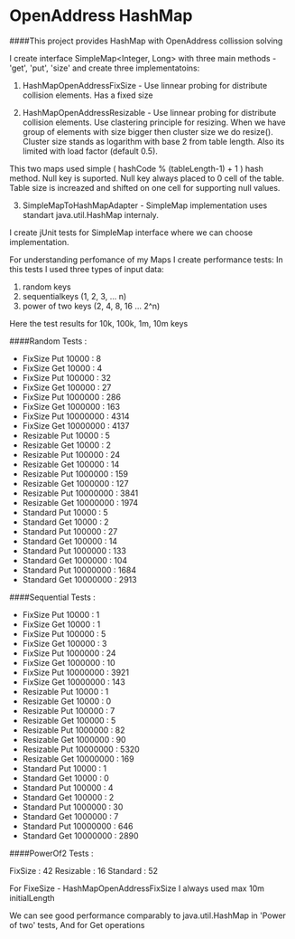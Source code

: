 # OpenAddress HashMap

####This project provides HashMap with OpenAddress collission solving

I create interface SimpleMap<Integer, Long>  with three main methods - 'get', 'put', 'size'
and create three implementatoins:

1) HashMapOpenAddressFixSize - Use linnear probing for distribute collision elements. Has a fixed size

2) HashMapOpenAddressResizable -  Use linnear probing for distribute collision elements. Use clastering principle for 
resizing. When we have group of elements with size bigger then cluster size we do resize(). Cluster size stands as
logarithm with base 2 from table length. Also its limited with load factor (default 0.5).

This two maps used simple ( hashCode % (tableLength-1) + 1 ) hash method.
Null key is suported. Null key always placed to 0 cell of the table. Table size is increazed and shifted on one cell
for supporting null values.

3) SimpleMapToHashMapAdapter - SimpleMap implementation uses standart java.util.HashMap internaly.

I create jUnit tests for SimpleMap interface where we can choose implementation.

For understanding perfomance of my Maps I create performance tests:
In this tests I used three types of input data:
1) random keys
2) sequentialkeys (1, 2, 3, ... n)
3) power of two keys (2, 4, 8, 16 ... 2^n)

Here the test results for 10k, 100k, 1m, 10m keys 

####Random Tests : 

+ FixSize Put 10000 : 8 
+ FixSize Get 10000 : 4 
+ FixSize Put 100000 : 32 
+ FixSize Get 100000 : 27 
+ FixSize Put 1000000 : 286 
+ FixSize Get 1000000 : 163 
+ FixSize Put 10000000 : 4314 
+ FixSize Get 10000000 : 4137 
+ Resizable Put 10000 : 5 
+ Resizable Get 10000 : 2 
+ Resizable Put 100000 : 24 
+ Resizable Get 100000 : 14 
+ Resizable Put 1000000 : 159 
+ Resizable Get 1000000 : 127 
+ Resizable Put 10000000 : 3841 
+ Resizable Get 10000000 : 1974 
+ Standard Put 10000 : 5 
+ Standard Get 10000 : 2 
+ Standard Put 100000 : 27 
+ Standard Get 100000 : 14 
+ Standard Put 1000000 : 133 
+ Standard Get 1000000 : 104 
+ Standard Put 10000000 : 1684 
+ Standard Get 10000000 : 2913 

####Sequential Tests : 

+ FixSize Put 10000 : 1
+ FixSize Get 10000 : 1
+ FixSize Put 100000 : 5
+ FixSize Get 100000 : 3
+ FixSize Put 1000000 : 24
+ FixSize Get 1000000 : 10
+ FixSize Put 10000000 : 3921
+ FixSize Get 10000000 : 143
+ Resizable Put 10000 : 1
+ Resizable Get 10000 : 0
+ Resizable Put 100000 : 7
+ Resizable Get 100000 : 5
+ Resizable Put 1000000 : 82
+ Resizable Get 1000000 : 90
+ Resizable Put 10000000 : 5320
+ Resizable Get 10000000 : 169
+ Standard Put 10000 : 1
+ Standard Get 10000 : 0
+ Standard Put 100000 : 4
+ Standard Get 100000 : 2
+ Standard Put 1000000 : 30
+ Standard Get 1000000 : 7
+ Standard Put 10000000 : 646
+ Standard Get 10000000 : 2890

####PowerOf2 Tests : 

FixSize  : 42
Resizable  : 16
Standard  : 52

For FixeSize -  HashMapOpenAddressFixSize I always used max 10m initialLength

We can see good performance comparably to java.util.HashMap in 'Power of two' tests,
And for Get operations
